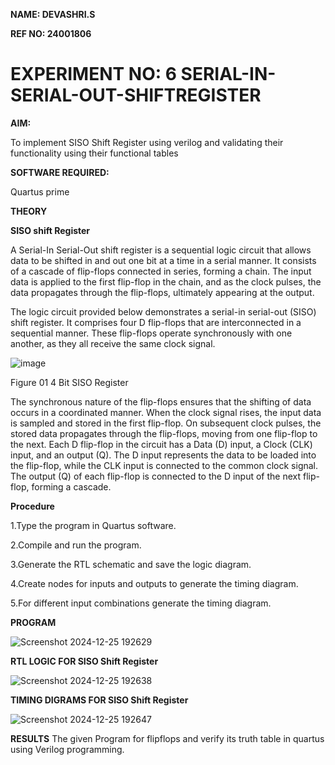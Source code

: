 **NAME: DEVASHRI.S**

**REF NO: 24001806**

# EXPERIMENT NO: 6 SERIAL-IN-SERIAL-OUT-SHIFTREGISTER

**AIM:**

To implement  SISO Shift Register using verilog and validating their functionality using their functional tables

**SOFTWARE REQUIRED:**

Quartus prime

**THEORY**

**SISO shift Register**

A Serial-In Serial-Out shift register is a sequential logic circuit that allows data to be shifted in and out one bit at a time in a serial manner. It consists of a cascade of flip-flops connected in series, forming a chain. The input data is applied to the first flip-flop in the chain, and as the clock pulses, the data propagates through the flip-flops, ultimately appearing at the output.

The logic circuit provided below demonstrates a serial-in serial-out (SISO) shift register. It comprises four D flip-flops that are interconnected in a sequential manner. These flip-flops operate synchronously with one another, as they all receive the same clock signal.

![image](https://github.com/naavaneetha/SERIAL-IN-SERIAL-OUT-SHIFTREGISTER/assets/154305477/e81c4072-37f9-46c6-8145-566764b74c3a)

Figure 01 4 Bit SISO Register

The synchronous nature of the flip-flops ensures that the shifting of data occurs in a coordinated manner. When the clock signal rises, the input data is sampled and stored in the first flip-flop. On subsequent clock pulses, the stored data propagates through the flip-flops, moving from one flip-flop to the next.
Each D flip-flop in the circuit has a Data (D) input, a Clock (CLK) input, and an output (Q). The D input represents the data to be loaded into the flip-flop, while the CLK input is connected to the common clock signal. The output (Q) of each flip-flop is connected to the D input of the next flip-flop, forming a cascade.

**Procedure**

1.Type the program in Quartus software.

2.Compile and run the program.

3.Generate the RTL schematic and save the logic diagram.

4.Create nodes for inputs and outputs to generate the timing diagram.

5.For different input combinations generate the timing diagram. 

**PROGRAM**

![Screenshot 2024-12-25 192629](https://github.com/user-attachments/assets/f0a90223-73ab-4e21-a959-38d9e9f1f490)


**RTL LOGIC FOR SISO Shift Register**

![Screenshot 2024-12-25 192638](https://github.com/user-attachments/assets/7c5572d2-0df2-40e1-9850-98b81b4a1fef)

**TIMING DIGRAMS FOR SISO Shift Register**

![Screenshot 2024-12-25 192647](https://github.com/user-attachments/assets/03e4a0a8-ebc3-4169-add3-e19e1ba98d1b)

**RESULTS**
The given Program for flipflops and verify its truth table in quartus using Verilog programming.
